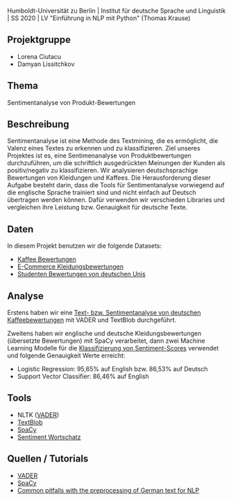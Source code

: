 Humboldt-Universität zu Berlin | Institut für deutsche Sprache und Linguistik | SS 2020 | LV "Einführung in NLP mit Python" (Thomas Krause)

## Projektgruppe
* Lorena Ciutacu
* Damyan Lissitchkov

## Thema
Sentimentanalyse von Produkt-Bewertungen

## Beschreibung

Sentimentanalyse ist eine Methode des Textmining, die es ermöglicht, die Valenz eines Textes zu erkennen und zu klassifizieren. Ziel unseres Projektes ist es, eine Sentimenanalyse von Produktbewertungen durchzuführen, um die schriftlich ausgedrückten Meinungen der Kunden als positiv/negativ zu klassifizieren. Wir analysieren deutschsprachige Bewertungen von Kleidungen und Kaffees. Die Herausforderung dieser Aufgabe besteht darin, dass die Tools für Sentimentanalyse vorwiegend auf die englische Sprache trainiert sind und nicht einfach auf Deutsch übertragen werden können. Dafür verwenden wir verschieden Libraries und vergleichen ihre Leistung bzw. Genauigkeit für deutsche Texte.

## Daten
In diesem Projekt benutzen wir die folgende Datasets:

* [Kaffee Bewertungen](https://www.kaggle.com/mldado/german-online-reviewsratings-of-organic-coffee)
* [E-Commerce Kleidungsbewertungen](https://www.kaggle.com/timoboz/womens-ecommerce-clothing-reviews)
* [Studenten Bewertungen von deutschen Unis](https://www.kaggle.com/longnguyen2306/germany-universities-reviews-and-recommendation)

## Analyse
Erstens haben wir eine [Text- bzw. Sentimentanalyse von deutschen Kaffeebewertungen](https://github.com/lorenanda/Sentimentanalyse-HU-SS20/blob/master/sentiment_analyse.ipynb) mit VADER und TextBlob durchgeführt.

Zweitens haben wir englische und deutsche Kleidungsbewertungen (übersetzte Bewertungen) mit SpaCy verarbeitet, dann zwei Machine Learning Modelle für die [Klassifizierung von Sentiment-Scores](https://github.com/lorenanda/Sentimentanalyse-HU-SS20/blob/master/spacy_kleidung.ipynb) verwendet und folgende Genauigkeit Werte erreicht:
- Logistic Regression: 95,65% auf English bzw. 86,53% auf Deutsch
- Support Vector Classifier: 86,46% auf English

## Tools
* NLTK ([VADER](https://www.nltk.org/howto/sentiment.html))
* [TextBlob](https://textblob.readthedocs.io/en/dev/quickstart.html#sentiment-analysis)
* [SpaCy](https://spacy.io/usage/models)
* [Sentiment Wortschatz](https://wortschatz.uni-leipzig.de/en/download/)

## Quellen / Tutorials
* [VADER](https://github.com/cjhutto/vaderSentiment#demo-including-example-of-non-english-text-translations)
* [SpaCy](https://medium.com/analytics-vidhya/training-your-own-sentiment-analyzer-with-spacy-9b924df1514c)
* [Common pitfalls with the preprocessing of German text for NLP](https://medium.com/idealo-tech-blog/common-pitfalls-with-the-preprocessing-of-german-text-for-nlp-3cfb8dc19ebe)
